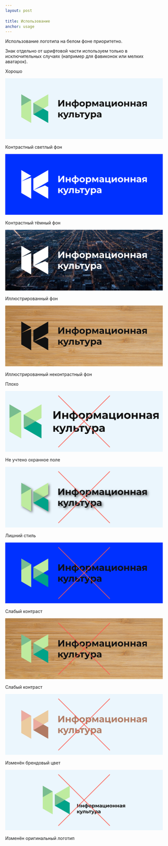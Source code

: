 ```yaml
---
layout: post

title: Использование
anchor: usage
---
```


Использование логотипа на белом фоне приоритетно.

Знак отдельно от шрифтовой части используем только в исключительных случаях (например для фавиконок или мелких аватарок).

<p class="color-green-text">Хорошо</p>

<div class="row">
	<div class="col-md-6">
		<img class="mb-2" src="/img/logo/ik-logo-hor.png" alt="Контрастный светлый фон">
		<p>Контрастный светлый фон</p>
	</div>
	<div class="col-md-6">
		<img class="mb-2" src="/img/logo/ik-logo-hor-white.png" alt="Контрастный тёмный фон">
		<p>Контрастный тёмный фон</p>
	</div>
</div>

<div class="row">
	<div class="col-md-6">
		<img class="mb-2" src="/img/logo/ik-logo-hor-bg.png" alt="Иллюстрированный фон">
		<p>Иллюстрированный фон</p>
	</div>
	<div class="col-md-6">
		<img class="mb-2" src="/img/logo/ik-logo-hor-bg-wood.png" alt="Иллюстрированный неконтрастный фон">
		<p>Иллюстрированный неконтрастный фон</p>
	</div>
</div>

<p class="color-red-text">Плохо</p>
 
<div class="row">
	<div class="col-md-6">
		<img class="mb-2" src="/img/logo/ik-logo-hor-bad-sizing.png" alt="Не учтено охранное поле">
		<p>Не учтено охранное поле</p>
	</div>
	<div class="col-md-6">
		<img class="mb-2" src="/img/logo/ik-logo-hor-bad-style.png" alt="Лишний стиль">
		<p>Лишний стиль</p>
	</div>
</div>

<div class="row">
	<div class="col-md-6">
		<img class="mb-2" src="/img/logo/ik-logo-hor-bad-contrast.png" alt="Слабый контраст">
		<p>Слабый контраст</p>
	</div>
	<div class="col-md-6">
		<img class="mb-2" src="/img/logo/ik-logo-hor-bad-image.png" alt="Слабый контраст">
		<p>Слабый контраст</p>
	</div>
</div>

<div class="row">
	<div class="col-md-6">
		<img class="mb-2" src="/img/logo/ik-logo-hor-bad-color.png" alt="Изменён брендовый цвет">
		<p>Изменён брендовый цвет</p>
	</div>
	<div class="col-md-6">
		<img class="mb-2" src="/img/logo/ik-logo-hor-bad-position.png" alt="Изменён оригинальный логотип">
		<p>Изменён оригинальный логотип</p>
	</div>
</div>





